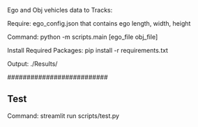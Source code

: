 Ego and Obj vehicles data to Tracks:

Require: ego_config.json that contains ego length, width, height

Command: python -m scripts.main [ego_file obj_file]

Install Required Packages: pip install -r requirements.txt

Output: ./Results/



##########################
## Test

Command: streamlit run scripts/test.py